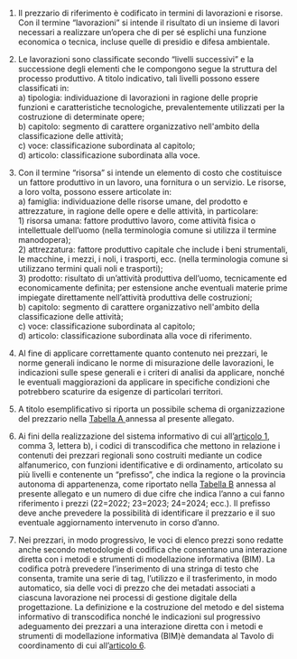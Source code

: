 1. Il prezzario di riferimento è codificato in termini di lavorazioni e risorse. Con il termine “lavorazioni” si intende il risultato di un insieme di lavori necessari a realizzare un’opera che di per sé esplichi una funzione economica o tecnica, incluse quelle di presidio e difesa ambientale.

2. Le lavorazioni sono classificate secondo “livelli successivi” e la successione degli elementi che le compongono segue la struttura del processo produttivo. A titolo indicativo, tali livelli possono essere classificati in:<br>a) tipologia: individuazione di lavorazioni in ragione delle proprie funzioni e caratteristiche tecnologiche, prevalentemente utilizzati per la costruzione di determinate opere;<br>b) capitolo: segmento di carattere organizzativo nell'ambito della classificazione delle attività;<br>c) voce: classificazione subordinata al capitolo;<br>d) articolo: classificazione subordinata alla voce.

3. Con il termine “risorsa” si intende un elemento di costo che costituisce un fattore produttivo in un lavoro, una fornitura o un servizio. Le risorse, a loro volta, possono essere articolate in:<br>a) famiglia: individuazione delle risorse umane, del prodotto e attrezzature, in ragione delle opere e delle attività, in particolare:<br>1) risorsa umana: fattore produttivo lavoro, come attività fisica o intellettuale dell’uomo (nella terminologia comune si utilizza il termine manodopera);<br>2) attrezzatura: fattore produttivo capitale che include i beni strumentali, le macchine, i mezzi, i noli, i trasporti, ecc. (nella terminologia comune si utilizzano termini quali noli e trasporti);<br>3) prodotto: risultato di un’attività produttiva dell’uomo, tecnicamente ed economicamente definita; per estensione anche eventuali materie prime impiegate direttamente nell’attività produttiva delle costruzioni;<br>b) capitolo: segmento di carattere organizzativo nell'ambito della classificazione delle attività;<br>c) voce: classificazione subordinata al capitolo;<br>d) articolo: classificazione subordinata alla voce di riferimento.

4. Al fine di applicare correttamente quanto contenuto nei prezzari, le norme generali indicano le norme di misurazione delle lavorazioni, le indicazioni sulle spese generali e i criteri di analisi da applicare, nonché le eventuali maggiorazioni da applicare in specifiche condizioni che potrebbero scaturire da esigenze di particolari territori.

5. A titolo esemplificativo si riporta un possibile schema di organizzazione del prezzario nella [Tabella A ](/allegato-1.14-tabella-A/1)annessa al presente allegato.

6. Ai fini della realizzazione del sistema informativo di cui all’[articolo 1](/allegato-1.14-articolo-1/1), comma 3, lettera b), i codici di transcodifica che mettono in relazione i contenuti dei prezzari regionali sono costruiti mediante un codice alfanumerico, con funzioni identificative e di ordinamento, articolato su più livelli e contenente un “prefisso”, che indica la regione o la provincia autonoma di appartenenza, come riportato nella [Tabella B](/allegato-1.4-tabella-B/1) annessa al presente allegato e un numero di due cifre che indica l’anno a cui fanno riferimento i prezzi (22=2022; 23=2023; 24=2024; ecc.). Il prefisso deve anche prevedere la possibilità di identificare il prezzario e il suo eventuale aggiornamento intervenuto in corso d’anno.

7. Nei prezzari, in modo progressivo, le voci di elenco prezzi sono redatte anche secondo metodologie di codifica che consentano una interazione diretta con i metodi e strumenti di modellazione informativa (BIM). La codifica potrà prevedere l’inserimento di una stringa di testo che consenta, tramite una serie di tag, l’utilizzo e il trasferimento, in modo automatico, sia delle voci di prezzo che dei metadati associati a ciascuna lavorazione nei processi di gestione digitale della progettazione. La definizione e la costruzione del metodo e del sistema informativo di transcodifica nonché le indicazioni sul progressivo adeguamento dei prezzari a una interazione diretta con i metodi e strumenti di modellazione informativa (BIM)è demandata al Tavolo di coordinamento di cui all’[articolo 6](/allegato-1.14-articolo-6/1).

